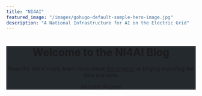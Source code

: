 ```yaml
---
title: "NI4AI"
featured_image: "/images/gohugo-default-sample-hero-image.jpg"
description: "A National Infrastructure for AI on the Electric Grid"
---
```


<header id="home" class="pt6 pb5 text-white text-center text-lg-left" style="background-color: #24292e">
          <div class="">
            <h1>Welcome to the NI4AI Blog</h1>
            <p class="lead mt-5 mb-6">Read the latest news, learn more about <a href="about" class="text-lightest-blue">the project</a>, or beging exploring the data available.</p>
            <p class="gap-xy">
              <a class="btn btn-round btn-light mw-150" href="//ni4ai.org">Request Access</a>
            </p>
          </div>
        </div>
      </div>
    </header>
